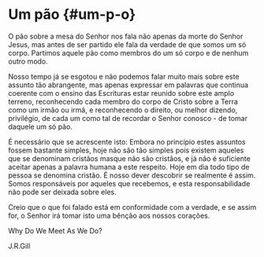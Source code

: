# Um pão {#um-p-o}

O pão sobre a mesa do Senhor nos fala não apenas da morte do Senhor Jesus, mas antes de ser partido ele fala da verdade de que somos um só corpo. Partimos aquele pão como membros do um só corpo e de nenhum outro modo.

Nosso tempo já se esgotou e não podemos falar muito mais sobre este assunto tão abrangente, mas apenas expressar em palavras que continua coerente com o ensino das Escrituras estar reunido sobre este amplo terreno, reconhecendo cada membro do corpo de Cristo sobre a Terra como um irmão ou irmã, e reconhecendo o direito, ou melhor dizendo, privilégio, de cada um como tal de recordar o Senhor conosco - de tomar daquele um só pão.

É necessário que se acrescente isto: Embora no princípio estes assuntos fossem bastante simples, hoje não são tão simples pois existem aqueles que se denominam cristãos masque não são cristãos, e já não é suficiente aceitar apenas a palavra humana a este respeito. Hoje em dia todo tipo de pessoa se denomina cristão. É nosso dever descobrir se realmente é assim. Somos responsáveis por aqueles que recebemos, e esta responsabilidade não pode ser deixada sobre eles.

Creio que o que foi falado está em conformidade com a verdade, e se assim for, o Senhor irá tomar isto uma bênção aos nossos corações.

Why Do We Meet As We Do?

J.R.Gill